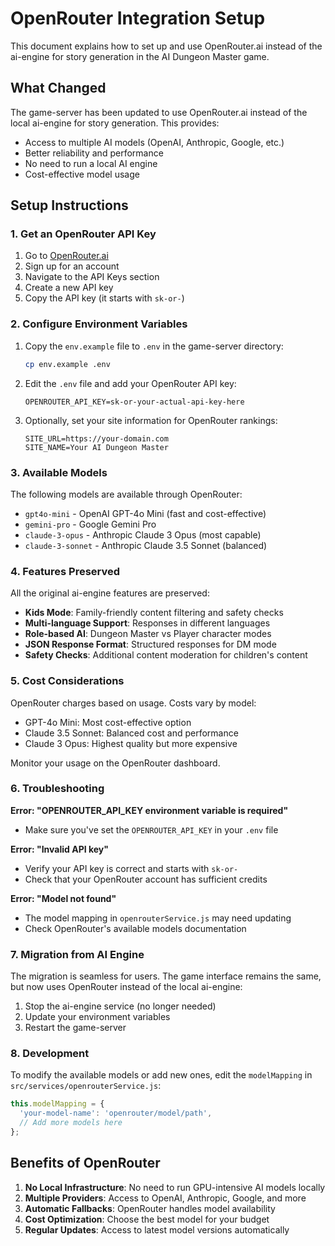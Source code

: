 # OpenRouter Integration Setup

This document explains how to set up and use OpenRouter.ai instead of the ai-engine for story generation in the AI Dungeon Master game.

## What Changed

The game-server has been updated to use OpenRouter.ai instead of the local ai-engine for story generation. This provides:

- Access to multiple AI models (OpenAI, Anthropic, Google, etc.)
- Better reliability and performance
- No need to run a local AI engine
- Cost-effective model usage

## Setup Instructions

### 1. Get an OpenRouter API Key

1. Go to [OpenRouter.ai](https://openrouter.ai)
2. Sign up for an account
3. Navigate to the API Keys section
4. Create a new API key
5. Copy the API key (it starts with `sk-or-`)

### 2. Configure Environment Variables

1. Copy the `env.example` file to `.env` in the game-server directory:
   ```bash
   cp env.example .env
   ```

2. Edit the `.env` file and add your OpenRouter API key:
   ```
   OPENROUTER_API_KEY=sk-or-your-actual-api-key-here
   ```

3. Optionally, set your site information for OpenRouter rankings:
   ```
   SITE_URL=https://your-domain.com
   SITE_NAME=Your AI Dungeon Master
   ```

### 3. Available Models

The following models are available through OpenRouter:

- `gpt4o-mini` - OpenAI GPT-4o Mini (fast and cost-effective)
- `gemini-pro` - Google Gemini Pro
- `claude-3-opus` - Anthropic Claude 3 Opus (most capable)
- `claude-3-sonnet` - Anthropic Claude 3.5 Sonnet (balanced)

### 4. Features Preserved

All the original ai-engine features are preserved:

- **Kids Mode**: Family-friendly content filtering and safety checks
- **Multi-language Support**: Responses in different languages
- **Role-based AI**: Dungeon Master vs Player character modes
- **JSON Response Format**: Structured responses for DM mode
- **Safety Checks**: Additional content moderation for children's content

### 5. Cost Considerations

OpenRouter charges based on usage. Costs vary by model:

- GPT-4o Mini: Most cost-effective option
- Claude 3.5 Sonnet: Balanced cost and performance
- Claude 3 Opus: Highest quality but more expensive

Monitor your usage on the OpenRouter dashboard.

### 6. Troubleshooting

**Error: "OPENROUTER_API_KEY environment variable is required"**
- Make sure you've set the `OPENROUTER_API_KEY` in your `.env` file

**Error: "Invalid API key"**
- Verify your API key is correct and starts with `sk-or-`
- Check that your OpenRouter account has sufficient credits

**Error: "Model not found"**
- The model mapping in `openrouterService.js` may need updating
- Check OpenRouter's available models documentation

### 7. Migration from AI Engine

The migration is seamless for users. The game interface remains the same, but now uses OpenRouter instead of the local ai-engine:

1. Stop the ai-engine service (no longer needed)
2. Update your environment variables
3. Restart the game-server

### 8. Development

To modify the available models or add new ones, edit the `modelMapping` in `src/services/openrouterService.js`:

```javascript
this.modelMapping = {
  'your-model-name': 'openrouter/model/path',
  // Add more models here
};
```

## Benefits of OpenRouter

1. **No Local Infrastructure**: No need to run GPU-intensive AI models locally
2. **Multiple Providers**: Access to OpenAI, Anthropic, Google, and more
3. **Automatic Fallbacks**: OpenRouter handles model availability
4. **Cost Optimization**: Choose the best model for your budget
5. **Regular Updates**: Access to latest model versions automatically 